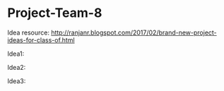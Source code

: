 # Project-Team-8

Idea resource: http://ranjanr.blogspot.com/2017/02/brand-new-project-ideas-for-class-of.html

Idea1:

Idea2:

Idea3:
